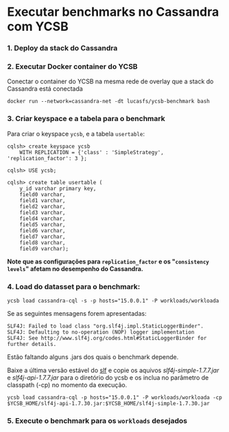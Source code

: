 # Executar benchmarks no Cassandra com YCSB

### 1. Deploy da stack do Cassandra

### 2. Executar Docker container do YCSB

Conectar o container do YCSB na mesma rede de overlay que a stack do Cassandra está conectada

```
docker run --network=cassandra-net -dt lucasfs/ycsb-benchmark bash
```

### 3. Criar keyspace e a tabela para o benchmark

Para criar o keyspace `ycsb`, e a tabela `usertable`:

    cqlsh> create keyspace ycsb
        WITH REPLICATION = {'class' : 'SimpleStrategy', 'replication_factor': 3 };

    cqlsh> USE ycsb;

    cqlsh> create table usertable (
        y_id varchar primary key,
        field0 varchar,
        field1 varchar,
        field2 varchar,
        field3 varchar,
        field4 varchar,
        field5 varchar,
        field6 varchar,
        field7 varchar,
        field8 varchar,
        field9 varchar);

**Note que as configurações para `replication_factor` e os "`consistency levels`" afetam no desempenho do Cassandra.**

### 4. Load do datasset para o benchmark:

```
ycsb load cassandra-cql -s -p hosts="15.0.0.1" -P workloads/workloada
```

Se as seguintes mensagens forem apresentadas:

```
SLF4J: Failed to load class "org.slf4j.impl.StaticLoggerBinder".
SLF4J: Defaulting to no-operation (NOP) logger implementation
SLF4J: See http://www.slf4j.org/codes.html#StaticLoggerBinder for further details.
```

Estão faltando alguns .jars dos quais o benchmark depende. 

Baixe a última versão estável do [slf](http://www.slf4j.org/download.html)
e copie os aquivos *slf4j-simple-1.7.7.jar* e *slf4j-api-1.7.7.jar* para o diretório do ycsb
e os inclua no parâmetro de classpath (-cp) no momento da execução.

```
ycsb load cassandra-cql -p hosts="15.0.0.1" -P workloads/workloada -cp $YCSB_HOME/slf4j-api-1.7.30.jar:$YCSB_HOME/slf4j-simple-1.7.30.jar
```

### 5. Execute o benchmark para os `workloads` desejados
